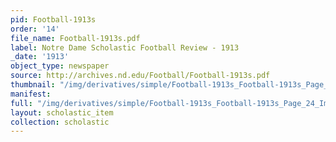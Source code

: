 ```yaml
---
pid: Football-1913s
order: '14'
file_name: Football-1913s.pdf
label: Notre Dame Scholastic Football Review - 1913
_date: '1913'
object_type: newspaper
source: http://archives.nd.edu/Football/Football-1913s.pdf
thumbnail: "/img/derivatives/simple/Football-1913s_Football-1913s_Page_24_Image_0001/thumbnail.jpg"
manifest:
full: "/img/derivatives/simple/Football-1913s_Football-1913s_Page_24_Image_0001/fullwidth.jpg"
layout: scholastic_item
collection: scholastic
---
```

